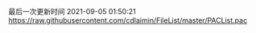 最后一次更新时间 2021-09-05 01:50:21
https://raw.githubusercontent.com/cdlaimin/FileList/master/PACList.pac

